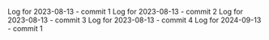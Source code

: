 Log for 2023-08-13 - commit 1
Log for 2023-08-13 - commit 2
Log for 2023-08-13 - commit 3
Log for 2023-08-13 - commit 4
Log for 2024-09-13 - commit 1
